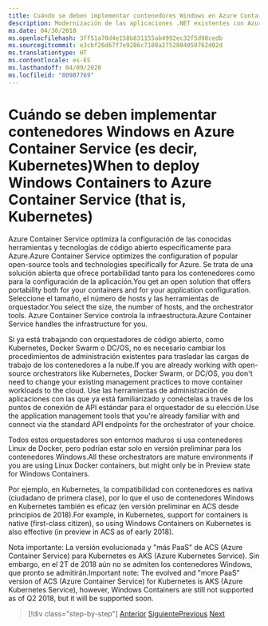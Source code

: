 ```yaml
---
title: Cuándo se deben implementar contenedores Windows en Azure Container Service (es decir, Kubernetes)
description: Modernización de las aplicaciones .NET existentes con Azure Clour y contenedores Windows | Cuándo se deben implementar contenedores Windows en Azure Container Service (es decir, Kubernetes)
ms.date: 04/30/2018
ms.openlocfilehash: 3ff51a70d4e158b831155ab4992ec32f5d98cedb
ms.sourcegitcommit: e3cbf26d67f7e9286c7108a2752804050762d02d
ms.translationtype: HT
ms.contentlocale: es-ES
ms.lasthandoff: 04/09/2020
ms.locfileid: "80987769"
---
```

# <a name="when-to-deploy-windows-containers-to-azure-container-service-that-is-kubernetes"></a><span data-ttu-id="22ec3-103">Cuándo se deben implementar contenedores Windows en Azure Container Service (es decir, Kubernetes)</span><span class="sxs-lookup"><span data-stu-id="22ec3-103">When to deploy Windows Containers to Azure Container Service (that is, Kubernetes)</span></span>

<span data-ttu-id="22ec3-104">Azure Container Service optimiza la configuración de las conocidas herramientas y tecnologías de código abierto específicamente para Azure.</span><span class="sxs-lookup"><span data-stu-id="22ec3-104">Azure Container Service optimizes the configuration of popular open-source tools and technologies specifically for Azure.</span></span> <span data-ttu-id="22ec3-105">Se trata de una solución abierta que ofrece portabilidad tanto para los contenedores como para la configuración de la aplicación.</span><span class="sxs-lookup"><span data-stu-id="22ec3-105">You get an open solution that offers portability both for your containers and for your application configuration.</span></span> <span data-ttu-id="22ec3-106">Seleccione el tamaño, el número de hosts y las herramientas de orquestador.</span><span class="sxs-lookup"><span data-stu-id="22ec3-106">You select the size, the number of hosts, and the orchestrator tools.</span></span> <span data-ttu-id="22ec3-107">Azure Container Service controla la infraestructura.</span><span class="sxs-lookup"><span data-stu-id="22ec3-107">Azure Container Service handles the infrastructure for you.</span></span>

<span data-ttu-id="22ec3-108">Si ya está trabajando con orquestadores de código abierto, como Kubernetes, Docker Swarm o DC/OS, no es necesario cambiar los procedimientos de administración existentes para trasladar las cargas de trabajo de los contenedores a la nube.</span><span class="sxs-lookup"><span data-stu-id="22ec3-108">If you are already working with open-source orchestrators like Kubernetes, Docker Swarm, or DC/OS, you don't need to change your existing management practices to move container workloads to the cloud.</span></span> <span data-ttu-id="22ec3-109">Use las herramientas de administración de aplicaciones con las que ya está familiarizado y conéctelas a través de los puntos de conexión de API estándar para el orquestador de su elección.</span><span class="sxs-lookup"><span data-stu-id="22ec3-109">Use the application management tools that you're already familiar with and connect via the standard API endpoints for the orchestrator of your choice.</span></span>

<span data-ttu-id="22ec3-110">Todos estos orquestadores son entornos maduros si usa contenedores Linux de Docker, pero podrían estar solo en versión preliminar para los contenedores Windows.</span><span class="sxs-lookup"><span data-stu-id="22ec3-110">All these orchestrators are mature environments if you are using Linux Docker containers, but might only be in Preview state for Windows Containers.</span></span>

<span data-ttu-id="22ec3-111">Por ejemplo, en Kubernetes, la compatibilidad con contenedores es nativa (ciudadano de primera clase), por lo que el uso de contenedores Windows en Kubernetes también es eficaz (en versión preliminar en ACS desde principios de 2018).</span><span class="sxs-lookup"><span data-stu-id="22ec3-111">For example, in Kubernetes, support for containers is native (first-class citizen), so using Windows Containers on Kubernetes is also effective (in preview in ACS as of early 2018).</span></span>

<span data-ttu-id="22ec3-112">Nota importante: La versión evolucionada y "más PaaS" de ACS (Azure Container Service) para Kubernetes es AKS (Azure Kubernetes Service). Sin embargo, en el 2T de 2018 aún no se admiten los contenedores Windows, que pronto se admitirán.</span><span class="sxs-lookup"><span data-stu-id="22ec3-112">Important note: The evolved and "more PaaS" version of ACS (Azure Container Service) for Kubernetes is AKS (Azure Kubernetes Service), however, Windows Containers are still not supported as of Q2 2018, but it will be supported soon.</span></span>

>[!div class="step-by-step"]
><span data-ttu-id="22ec3-113">[Anterior](when-to-deploy-windows-containers-to-azure-container-instances-ACI.md)
>[Siguiente](choosing-azure-compute-options-for-container-based-applications.md)</span><span class="sxs-lookup"><span data-stu-id="22ec3-113">[Previous](when-to-deploy-windows-containers-to-azure-container-instances-ACI.md)
[Next](choosing-azure-compute-options-for-container-based-applications.md)</span></span>
